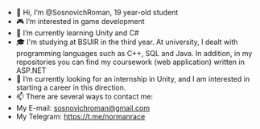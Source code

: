 - 👋 Hi, I’m @SosnovichRoman, 19 year-old student
- 🎮 I’m interested in game development
- 📖 I’m currently learning Unity and C# 
- 🎓 I'm studying at BSUIR in the third year. At university, I dealt with programming languages such as C++, SQL and Java. In addition, in my repositories you can find my coursework (web application) written in ASP.NET 
- 💞️ I’m currently looking for an internship in Unity, and I am interested in starting a career in this direction.
- 📫 There are several ways to contact me:
- My E-mail: sosnovichroman@gmail.com
- My Telegram: https://t.me/normanrace
